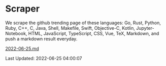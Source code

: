 # Scraper

We scrape the github trending page of these languages: Go, Rust, Python, Ruby, C++, C, Java, Shell, Makefile, Swift, Objective-C, Kotlin, Jupyter-Notebook, HTML, JavaScript, TypeScript, CSS, Vue, TeX, Markdown, and push a markdown result everyday.

[2022-06-25.md](https://github.com/yangwenmai/github-trending-backup/blob/master/2022-06-25.md)

Last Updated: 2022-06-25 04:00:07